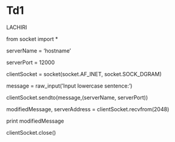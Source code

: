 # Td1
LACHIRI

from socket import *

serverName = ‘hostname’

serverPort = 12000

clientSocket = socket(socket.AF_INET, socket.SOCK_DGRAM)

message = raw_input(’Input lowercase sentence:’)

clientSocket.sendto(message,(serverName, serverPort))

modifiedMessage, serverAddress = clientSocket.recvfrom(2048)

print modifiedMessage

clientSocket.close()
